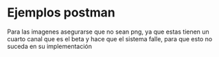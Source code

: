 # Ejemplos postman

Para las imagenes asegurarse que no sean png, ya que estas tienen un cuarto canal que es el beta y hace que el sistema falle, para que esto no suceda en su implementación